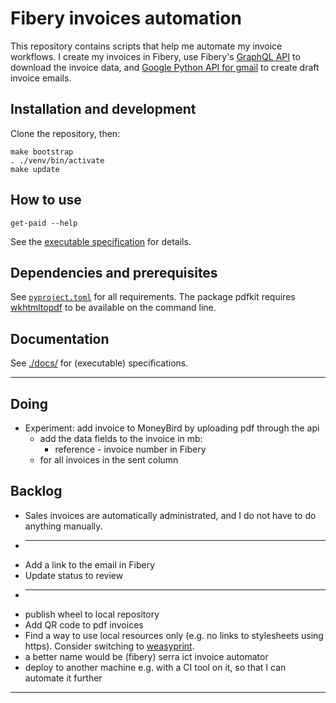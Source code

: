 # Fibery invoices automation

This repository contains scripts that help me automate my invoice workflows.
I create my invoices in Fibery,
use Fibery's [GraphQL API] to download the invoice data,
and [Google Python API for gmail] to create draft invoice emails.

## Installation and development

Clone the repository, then:

```shell
make bootstrap
. ./venv/bin/activate
make update
```

## How to use

```shell
get-paid --help
```

See the [executable specification](./docs/functionality.rst) for details.


## Dependencies and prerequisites

See [`pyproject.toml`](pyproject.toml) for all requirements.
The package pdfkit requires [wkhtmltopdf] to be available on the command line.

## Documentation

See [./docs/](./docs) for (executable) specifications.

---

## Doing

* Experiment: add invoice to MoneyBird by uploading pdf through the api
  * add the data fields to the invoice in mb:
    * reference - invoice number in Fibery
  * for all invoices in the sent column

## Backlog

* Sales invoices are automatically administrated, and I do not have to do anything manually.
* ---
* Add a link to the email in Fibery
* Update status to review
* ---
* publish wheel to local repository
* Add QR code to pdf invoices
* Find a way to use local resources only (e.g. no links to stylesheets using https).
  Consider switching to [weasyprint].
* a better name would be (fibery) serra ict invoice automator
* deploy to another machine e.g. with a CI tool on it, so that I can automate it further

---

[GraphQL API]: https://api.fibery.io/graphql.html#graphql-api-overview
[wkhtmltopdf]: https://wkhtmltopdf.org/
[weasyprint]: https://doc.courtbouillon.org/weasyprint/stable/api_reference.html#python-api
[keyring]: https://github.com/jaraco/keyring
[Google Python API for gmail]: https://developers.google.com/gmail/api/quickstart/python